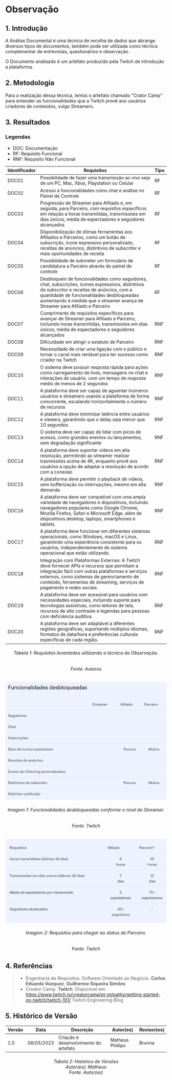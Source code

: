 # Observação

## 1. Introdução

A Análise Documental é uma técnica de recolha de dados que abrange diversos tipos de documentos, também pode ser utilizada como técnica complementar de entrevistas, questionários e observação.

O Documento analisado é um artefato produzido pela Twitch de introdução a plataforma.

## 2. Metodologia

Para a realização dessa técnica, lemos o artefato chamado "Crator Camp" para entender as funcionalidades que a Twitch provê aos usuários criadores de conteúdos, vulgo Streamers.

## 3. Resultados

### Legendas

- DOC: Documentação
- RF: Requisito Funcional
- RNF: Requisito Não Funcional  

<center>

| Identificador | Requisitos | Tipo |
| --------------| ---------- | ---- |
| DOC01 | Possibilidade de fazer uma transmissão ao vivo seja de um PC, Mac, Xbox, Playstation ou Celular | RF
| DOC02 | Acesso a funcionalidades como chat e análise no Painel de Controle | RF
| DOC03 | Progressão de Streamer para Afiliado e, em seguida, para Parceiro, com requisitos específicos em relação a horas transmitidas, transmissões em dias únicos, média de espectadores e seguidores alcançados | RF
| DOC04 | Disponibilização de ótimas ferramentas aos Afiliados e Parceiros, como um botão de subscrição, ícone expressivo personalizado, receitas de anúncios, distintivos de subscritor e mais oportunidades de receita  | RF
| DOC05 | Possibilidade de submeter um formulário de candidatura a Parceiro através do painel de controle | RF
| DOC06 | Desbloqueio de funcionalidades como seguidores, chat, subscrições, ícones expressivos, distintivos de subscritor e receitas de anúncios, com a quantidade de funcionalidades desbloqueadas aumentando à medida que o streamer avança de Streamer para Afiliado e Parceiro | RF
| DOC07 | Cumprimento de requisitos específicos para avançar de Streamer para Afiliado e Parceiro, incluindo horas transmitidas, transmissões em dias únicos, média de espectadores e seguidores alcançados | RNF
| DOC08 | Dificuldade em atingir o estatuto de Parceiro | RNF
| DOC09 | Necessidade de criar uma ligação com o público e tornar o canal mais rentável para ter sucesso como criador na Twitch | RNF
| DOC10 | O sistema deve possuir resposta rápida para ações como carregamento de lives, mensagens no chat e interações de usuário. com um tempo de resposta médio de menos de 2 segundos| RNF 
|DOC11|A plataforma deve ser capaz de aguentar inúmeros usuários e streamers usando a plataforma de forma concorrente, escalando horizontalmente o número de recursos| RNF 
|DOC12|A plataforma deve minimizar latência entre usuários e viewers, garantindo que o delay seja menor que 10 segundos| RNF 
|DOC13|O sistema deve ser capaz de lidar com picos de acesso, como grandes eventos ou lançamentos, sem degradação significante| RNF 
|DOC14|A plataforma deve suportar vídeos em alta resolução, permitindo ao streamer realizar trasmissões acima de 4K, enquanto provê aos usuários a opção de adaptar a resolução de acordo com a conexão| RNF 
|DOC15|A plataforma deve permitir o playback de vídeos, sem bufferização ou interrupções, mesmo em alta demanda| RNF 
|DOC16|A plataforma deve ser compatível com uma ampla variedade de navegadores e dispositivos, incluindo navegadores populares como Google Chrome, Mozilla Firefox, Safari e Microsoft Edge, além de dispositivos desktop, laptops, smartphones e tablets.| RNF 
|DOC17|A plataforma deve funcionar em diferentes sistemas operacionais, como Windows, macOS e Linux, garantindo uma experiência consistente para os usuários, independentemente do sistema operacional que estão utilizando.| RNF 
|DOC18|Integração com Plataformas Externas: A Twitch deve fornecer APIs e recursos que permitam a integração fácil com outras plataformas e serviços externos, como sistemas de gerenciamento de conteúdo, ferramentas de streaming, serviços de pagamento e redes sociais.| RNF 
|DOC19|A plataforma deve ser acessível para usuários com necessidades especiais, incluindo suporte para tecnologias assistivas, como leitores de tela, recursos de alto contraste e legendas para pessoas com deficiência auditiva.| RNF 
|DOC20|A plataforma deve ser adaptável a diferentes regiões geográficas, suportando múltiplos idiomas, formatos de data/hora e preferências culturais específicas de cada região.| RNF 

</center>

<h6 align = "center"> Tabela 1: Requisitos levantados utilizando a técnica da Observação. </h6>
<h6 align = "center"> Fonte: Autores </h6>

![](../imagens/requisitos_por_analise.jpg)

<h6 align = "center"> Imagem 1: Funcionalidades desbloqueadas conforme o nível do Streamer. </h6>
<h6 align = "center"> Fonte: Twitch </h6>

![](../imagens/requisitos_por_analise2.jpg)

<h6 align = "center"> Imagem 2: Requisitos para chegar ao status de Parceiro. </h6>
<h6 align = "center"> Fonte: Twitch </h6>


## 4. Referências

> - Engenharia de Requisitos: Software Orientado ao Negócio. **Carlos Eduardo Vazquez**, **Guilherme Siqueira Simões**
> - Creator Camp. **Twitch**. Disponível em: <https://www.twitch.tv/creatorcamp/pt-pt/paths/getting-started-on-twitch/twitch-101/>
> Twitch Engineering Blog


## 5. Histórico de Versão

| Versão | Data | Descrição | Autor(es) | Revisor(es) |
|---|---|---|---|---|
| 1.0 | 08/05/2023 | Criação e desenvolvimento do artefato | Matheus Phillipo | Brunna |

<h6 align = "center"> Tabela 2: Histórico de Versões
<br>Autor(es): Matheus
<br>Fonte: Autor(es)</h6>